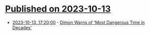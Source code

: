 # [Published on 2023-10-13](index.md)

* [2023-10-13, 17:20:00](https://slashdot.org/story/23/10/13/156242/dimon-warns-of-most-dangerous-time-in-decades?utm_source=rss1.0mainlinkanon&utm_medium=feed) - [Dimon Warns of 'Most Dangerous Time in Decades'](https://slashdot.org/story/23/10/13/156242/dimon-warns-of-most-dangerous-time-in-decades?utm_source=rss1.0mainlinkanon&utm_medium=feed)
